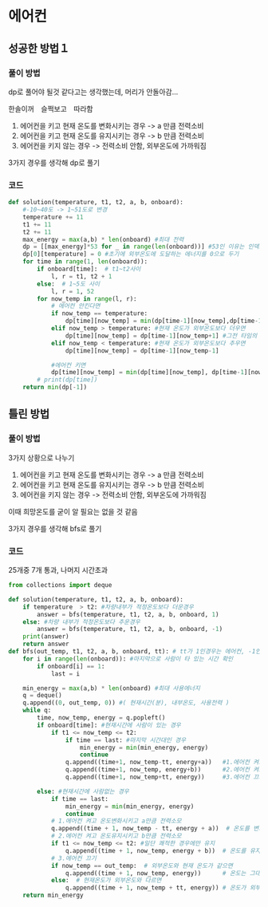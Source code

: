 # 에어컨

## 성공한 방법１
### 풀이 방법
dp로 풀어야 될것 같다고는 생각했는데, 머리가 안돌아감...

한솔이꺼　슬쩍보고　따라함
1. 에어컨을 키고 현재 온도를 변화시키는 경우      -> a 만큼 전력소비
2. 에어컨을 키고 현재 온도를 유지시키는 경우      -> b 만큼 전력소비
3. 에어컨을 키지 않는 경우                     -> 전력소비 안함, 외부온도에 가까워짐

3가지 경우를 생각해 dp로 풀기
### 코드
```python
def solution(temperature, t1, t2, a, b, onboard):
    #-10~40도 -> 1~51도로 변경
    temperature += 11
    t1 += 11
    t2 += 11
    max_energy = max(a,b) * len(onboard) #최대 전력
    dp = [[max_energy]*53 for _ in range(len(onboard))] #53인 이유는 인덱스에러 방지로 0~52도 까지 필요함
    dp[0][temperature] = 0 #초기에 외부온도에 도달하는 에너지를 0으로 두기
    for time in range(1, len(onboard)):
        if onboard[time]:  # t1~t2사이
            l, r = t1, t2 + 1
        else:  # 1~5도 사이
            l, r = 1, 52
        for now_temp in range(l, r):
            # 에어컨 안킨다면
            if now_temp == temperature:
                dp[time][now_temp] = min(dp[time-1][now_temp],dp[time-1][now_temp+1], dp[time-1][now_temp-1])
            elif now_temp > temperature: #현재 온도가 외부온도보다 더우면
                dp[time][now_temp] = dp[time-1][now_temp+1] #그전 타임의 1도 높을때와 같은 에너지
            elif now_temp < temperature: #현재 온도가 외부온도보다 추우면
                dp[time][now_temp] = dp[time-1][now_temp-1]

            #에어컨 키면
            dp[time][now_temp] = min(dp[time][now_temp], dp[time-1][now_temp-1]+a,dp[time-1][now_temp+1]+a, dp[time-1][now_temp]+b)
        # print(dp[time])
    return min(dp[-1])
```

## 틀린 방법
### 풀이 방법
3가지 상황으로 나누기
1. 에어컨을 키고 현재 온도를 변화시키는 경우      -> a 만큼 전력소비
2. 에어컨을 키고 현재 온도를 유지시키는 경우      -> b 만큼 전력소비
3. 에어컨을 키지 않는 경우                     -> 전력소비 안함, 외부온도에 가까워짐

이때 희망온도를 굳이 알 필요는 없을 것 같음

3가지 경우를 생각해 bfs로 풀기
### 코드
25개중 7개 통과, 나머지 시간초과
```python
from collections import deque

def solution(temperature, t1, t2, a, b, onboard):
    if temperature  > t2: #차량내부가 적정온도보다 더운경우
        answer = bfs(temperature, t1, t2, a, b, onboard, 1)
    else: #차량 내부가 적정온도보다 추운경우
        answer = bfs(temperature, t1, t2, a, b, onboard, -1)
    print(answer)
    return answer
def bfs(out_temp, t1, t2, a, b, onboard, tt): # tt가 1인경우는 에어컨, -1인 경우는 난방작동
    for i in range(len(onboard)): #마지막으로 사람이 타 있는 시간 확인
        if onboard[i] == 1:
            last = i

    min_energy = max(a,b) * len(onboard) #최대 사용에너지
    q = deque()
    q.append((0, out_temp, 0)) #( 현재시간(분), 내부온도, 사용전력 )
    while q:
        time, now_temp, energy = q.popleft()
        if onboard[time]: #현재시간에 사람이 있는 경우
            if t1 <= now_temp <= t2:
                if time == last: #마지막 시간대인 경우
                    min_energy = min(min_energy, energy)
                    continue
                q.append((time+1, now_temp-tt, energy+a))   #1.에어컨 켜고 온도변화시키고 a만큼 전력소모
                q.append((time+1, now_temp, energy+b))      #2.에어컨 켜고 온도유지시키고 b만큼 전력소모
                q.append((time+1, now_temp+tt, energy))     #3.에어컨 끄기

        else: #현재시간에 사람없는 경우
            if time == last:
                min_energy = min(min_energy, energy)
                continue
            # 1.에어컨 켜고 온도변화시키고 a만큼 전력소모
            q.append((time + 1, now_temp - tt, energy + a))  # 온도를 변화시키고 a만큼 전력소모
            # 2.에어컨 켜고 온도유지시키고 b만큼 전력소모
            if t1 <= now_temp <= t2: #일단 쾌적한 경우에만 유지
                q.append((time + 1, now_temp, energy + b))  # 온도를 유지시키고 b만큼 전력소모
            # 3.에어컨 끄기
            if now_temp == out_temp:  # 외부온도와 현재 온도가 같으면
                q.append((time + 1, now_temp, energy))      # 온도는 그대로
            else:  # 현재온도가 외부온도와 다르면
                q.append((time + 1, now_temp + tt, energy)) # 온도가 외부온도에 가까워짐
    return min_energy
```